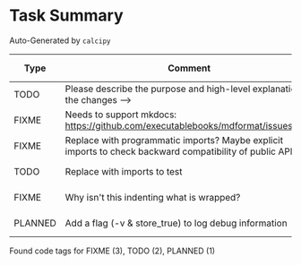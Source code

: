 # Task Summary

Auto-Generated by `calcipy`

| Type    | Comment                                                                                                  | Last Edit   | Source File                                                                                                                                                     |
|---------|----------------------------------------------------------------------------------------------------------|-------------|-----------------------------------------------------------------------------------------------------------------------------------------------------------------|
| TODO    | Please describe the purpose and high-level explanation of the changes -->                                | 2023-01-30  | [.github/PULL_REQUEST_TEMPLATE.md:5](https://github.com/KyleKing/tail-jsonl/blame/400f4df2e7ddf078a88a70057a9af749dec69c95/.github/PULL_REQUEST_TEMPLATE.md#L5) |
| FIXME   | Needs to support mkdocs: https://github.com/executablebooks/mdformat/issues/317                          | 2023-01-30  | [.pre-commit-config.yaml:49](https://github.com/KyleKing/tail-jsonl/blame/400f4df2e7ddf078a88a70057a9af749dec69c95/.pre-commit-config.yaml#L49)                 |
| FIXME   | Replace with programmatic imports? Maybe explicit imports to check backward compatibility of public API? | 2023-01-30  | [scripts/check_imports.py:7](https://github.com/KyleKing/tail-jsonl/blame/400f4df2e7ddf078a88a70057a9af749dec69c95/scripts/check_imports.py#L7)                 |
| TODO    | Replace with imports to test                                                                             | 2023-01-30  | [scripts/check_imports.py:14](https://github.com/KyleKing/tail-jsonl/blame/400f4df2e7ddf078a88a70057a9af749dec69c95/scripts/check_imports.py#L14)               |
| FIXME   | Why isn't this indenting what is wrapped?                                                                | 2023-01-31  | [tail_jsonl/_private/core.py:71](https://github.com/KyleKing/tail-jsonl/blame/23b92cee63e23b4cb69a056c6950d1af91baf9c7/tail_jsonl/_private/core.py#L55)         |
| PLANNED | Add a flag (-v & store_true) to log debug information                                                    | 2023-01-31  | [tail_jsonl/main.py:24](https://github.com/KyleKing/tail-jsonl/blame/bcd2df83528ba05ab1b496a6c14476dc3db86229/tail_jsonl/main.py#L24)                           |

Found code tags for FIXME (3), TODO (2), PLANNED (1)

<!-- calcipy:skip_tags -->
